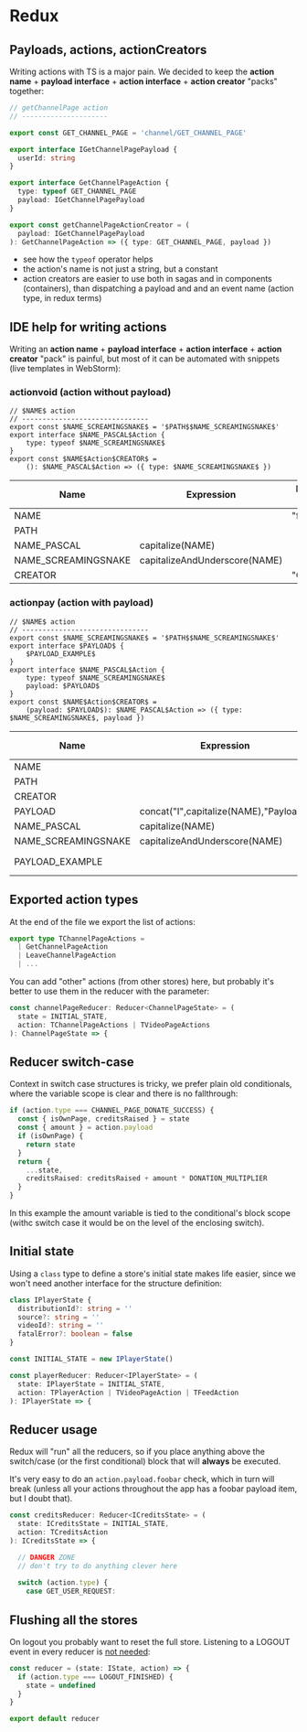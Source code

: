 # Redux

## Payloads, actions, actionCreators

Writing actions with TS is a major pain. We decided to keep the **action name** + **payload interface** + **action interface** + **action creator** "packs" together:

```ts
// getChannelPage action
// ---------------------

export const GET_CHANNEL_PAGE = 'channel/GET_CHANNEL_PAGE'

export interface IGetChannelPagePayload {
  userId: string
}

export interface GetChannelPageAction {
  type: typeof GET_CHANNEL_PAGE
  payload: IGetChannelPagePayload
}

export const getChannelPageActionCreator = (
  payload: IGetChannelPagePayload
): GetChannelPageAction => ({ type: GET_CHANNEL_PAGE, payload })
```

- see how the `typeof` operator helps
- the action's name is not just a string, but a constant
- action creators are easier to use both in sagas and in components (containers), than dispatching a payload and and an event name (action type, in redux terms) 

## IDE help for writing actions

Writing an **action name** + **payload interface** + **action interface** + **action creator** "pack" is painful, but most of it can be automated with snippets (live templates in WebStorm):

### actionvoid (action without payload)

```text
// $NAME$ action
// -------------------------------
export const $NAME_SCREAMINGSNAKE$ = '$PATH$$NAME_SCREAMINGSNAKE$'
export interface $NAME_PASCAL$Action {
    type: typeof $NAME_SCREAMINGSNAKE$
}
export const $NAME$Action$CREATOR$ =
    (): $NAME_PASCAL$Action => ({ type: $NAME_SCREAMINGSNAKE$ })
```

| Name                | Expression                    | Default value | Skip if defined |
|---------------------|-------------------------------|---------------|-----------------|
| NAME                |                               | "fooBar"      | [ ]             |
| PATH                |                               |               | [ ]             |
| NAME_PASCAL         | capitalize(NAME)              |               | [x]             |
| NAME_SCREAMINGSNAKE | capitalizeAndUnderscore(NAME) |               | [x]             |
| CREATOR             |                               | "Creator"     | [ ]             |

### actionpay (action with payload)

```text
// $NAME$ action
// -------------------------------
export const $NAME_SCREAMINGSNAKE$ = '$PATH$$NAME_SCREAMINGSNAKE$'
export interface $PAYLOAD$ {
    $PAYLOAD_EXAMPLE$
}
export interface $NAME_PASCAL$Action {
    type: typeof $NAME_SCREAMINGSNAKE$
    payload: $PAYLOAD$
}
export const $NAME$Action$CREATOR$ =
    (payload: $PAYLOAD$): $NAME_PASCAL$Action => ({ type: $NAME_SCREAMINGSNAKE$, payload })
```

| Name                | Expression                             | Default value | Skip if defined |
|---------------------|----------------------------------------|---------------|-----------------|
| NAME                |                                        | "fooBar"      | [ ]             |
| PATH                |                                        | "Qux/"        | [ ]             |
| CREATOR             |                                        | "Creator"     | [ ]             |
| PAYLOAD             | concat("I",capitalize(NAME),"Payload") |               | [x]             |
| NAME_PASCAL         | capitalize(NAME)                       |               | [x]             |
| NAME_SCREAMINGSNAKE | capitalizeAndUnderscore(NAME)          |               | [x]             |
| PAYLOAD_EXAMPLE     |                                        | "baz: string" | [ ]             |

## Exported action types

At the end of the file we export the list of actions:

```ts
export type TChannelPageActions =
  | GetChannelPageAction
  | LeaveChannelPageAction
  | ...
```

You can add "other" actions (from other stores) here, but probably it's better to use them in the reducer with the parameter:

```ts
const channelPageReducer: Reducer<ChannelPageState> = (
  state = INITIAL_STATE,
  action: TChannelPageActions | TVideoPageActions
): ChannelPageState => {
```

## Reducer switch-case

Context in switch case structures is tricky, we prefer plain old conditionals, where the variable scope is clear and there is no fallthrough:

```ts
if (action.type === CHANNEL_PAGE_DONATE_SUCCESS) {
  const { isOwnPage, creditsRaised } = state
  const { amount } = action.payload
  if (isOwnPage) {
    return state
  }
  return {
    ...state,
    creditsRaised: creditsRaised + amount * DONATION_MULTIPLIER
  }
}
```

In this example the amount variable is tied to the conditional's block scope (withc switch case it would be on the level of the enclosing switch).

## Initial state

Using a `class` type to define a store's initial state makes life easier, since we won't need another interface for the structure definition:

```ts
class IPlayerState {
  distributionId?: string = ''
  source?: string = ''
  videoId?: string = ''
  fatalError?: boolean = false
}

const INITIAL_STATE = new IPlayerState()

const playerReducer: Reducer<IPlayerState> = (
  state: IPlayerState = INITIAL_STATE,
  action: TPlayerAction | TVideoPageAction | TFeedAction
): IPlayerState => {
```

## Reducer usage

Redux will "run" all the reducers, so if you place anything above the switch/case (or the first conditional) block that will **always** be executed.

It's very easy to do an `action.payload.foobar` check, which in turn will break (unless all your actions throughout the app has a foobar payload item, but I doubt that).

```ts
const creditsReducer: Reducer<ICreditsState> = (
  state: ICreditsState = INITIAL_STATE,
  action: TCreditsAction
): ICreditsState => {

  // DANGER ZONE
  // don't try to do anything clever here
  
  switch (action.type) {
    case GET_USER_REQUEST:
```

## Flushing all the stores

On logout you probably want to reset the full store. Listening to a LOGOUT event in every reducer is [not needed](https://twitter.com/dan_abramov/status/703035591831773184):

```ts
const reducer = (state: IState, action) => {
  if (action.type === LOGOUT_FINISHED) {
    state = undefined
  }
}

export default reducer
```
